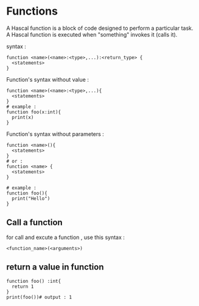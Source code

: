 # Functions
A Hascal function is a block of code designed to perform a particular task.
A Hascal function is executed when "something" invokes it (calls it).

syntax :
```
function <name>(<name>:<type>,...):<return_type> {
  <statements>
}
```

Function's syntax without value :
```
function <name>(<name>:<type>,...){
  <statements>
}
# example :
function foo(x:int){
  print(x)
}
```

Function's syntax without parameters :
```
function <name>(){
  <statements>
}
# or :
function <name> {
  <statements>
}

# example :
function foo(){
  print("Hello")
}
```

## Call a function
for call and excute a function , use this syntax :
```
<function_name>(<arguments>)
```

## return a value in function
```
function foo() :int{
  return 1
}
print(foo())# output : 1
```

